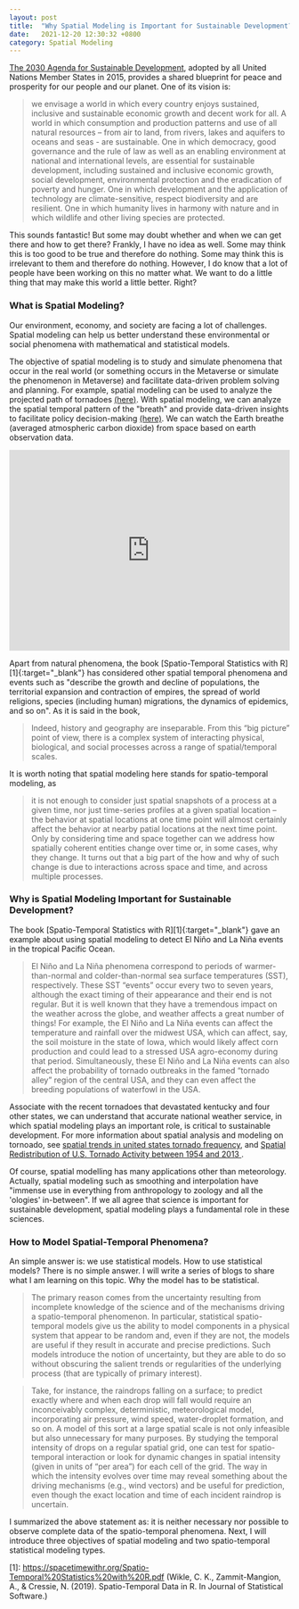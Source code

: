 ```yaml
---
layout: post
title:  "Why Spatial Modeling is Important for Sustainable Development?"
date:   2021-12-20 12:30:32 +0800
category: Spatial Modeling
---
```


[The 2030 Agenda for Sustainable Development](https://sdgs.un.org/2030agenda), adopted by all United Nations Member States in 2015,
provides a shared blueprint for peace and prosperity for our people and our planet. One of its vision is:
>we envisage a world in which every country enjoys sustained, inclusive and sustainable economic growth and decent work for all. A world in which consumption and production patterns and use of all natural resources – from air to land, from rivers, lakes and aquifers to oceans and seas - are sustainable. One in which democracy, good governance and the rule of law as well as an enabling environment at national and international levels, are essential for sustainable development, including sustained and inclusive economic growth, social development, environmental protection and the eradication of poverty and hunger. One in which development and the application of technology are climate-sensitive, respect biodiversity and are resilient. One in which humanity lives in harmony with nature and in which wildlife and other living species are protected.

This sounds fantastic! But some may doubt whether and when we can get there and how to get there? Frankly, I have no idea as well. Some may think this is too good to be true and therefore do nothing. Some may think this is irrelevant to them and therefore do nothing. However, I do know that a lot of people have been working on this no matter what. We want to do a little thing that may make this world a little better. Right? 

### What is Spatial Modeling?

Our environment, economy, and society are facing a lot of challenges.
Spatial modeling can help us better understand these environmental or social phenomena with mathematical and statistical models. 

The objective of spatial modeling is to study and simulate phenomena that occur in the real world (or something occurs in the Metaverse or simulate the phenomenon in Metaverse)
and facilitate data-driven problem solving and planning. For example, spatial modeling can be used to
analyze the projected path of tornadoes [(here)](https://www.noaa.gov/news/december-2021-tornado-outbreak-explained).
With spatial modeling, we can analyze the spatial temporal pattern of the "breath" and provide data-driven
insights to facilitate policy decision-making [(here)](https://spacetimewithr.org/).
We can watch the Earth breathe (averaged atmospheric carbon dioxide) from space based on earth observation data.
<iframe width="100%"  height="360" src="https://www.youtube.com/embed/NMbsszZ6zhc" frameborder="0" allowfullscreen></iframe>

Apart from natural phenomena, the book [Spatio-Temporal Statistics with R][1]{:target="_blank"} has considered 
other spatial temporal phenomena and events such as "describe the growth and decline of populations,
the territorial expansion and contraction of empires, the spread of world religions,
species (including human) migrations, the dynamics of epidemics, and so on". As it is said in the book, 
> Indeed, history and geography are inseparable. From this “big picture” point of view,
> there is a complex system of interacting physical, biological, and social processes across a range of spatial/temporal scales.

It is worth noting that spatial modeling here stands for spatio-temporal modeling, as
> it is not enough to consider just spatial snapshots of a process at a given time, nor just time-series profiles at a given spatial location – the behavior at spatial locations at one time point will almost certainly affect the behavior at nearby patial locations at the next time point. Only by considering time and space together can we address how spatially coherent entities change over time or, in some cases, why they change. It turns out that a big part of the how and why of such change is due to interactions across space and time, and across multiple processes.


### Why is Spatial Modeling Important for Sustainable Development?
The book [Spatio-Temporal Statistics with R][1]{:target="_blank"} gave an example about using spatial modeling to detect El Niño and La Niña events in the tropical Pacific Ocean.
> El Niño and La Niña phenomena correspond to periods of warmer-than-normal and colder-than-normal sea surface temperatures (SST), respectively. These SST “events” occur every two to seven years, although the exact timing of their appearance and their end is not regular. But it is well known that they have a tremendous impact on the weather across the globe, and weather affects a great number of things! For example, the El Niño and La Niña events can affect the temperature and rainfall over the midwest USA, which can affect, say, the soil moisture in the state of Iowa, which would likely affect corn production and could lead to a stressed USA agro-economy during that period. Simultaneously, these El Niño and La Niña events can also affect the probability of tornado outbreaks in the famed “tornado alley” region of the central USA, and they can even affect the breeding populations of waterfowl in the USA.

Associate with the recent tornadoes that devastated kentucky and four other states, we can understand that accurate national weather service, in which spatial modeling plays an important role, is critical to sustainable development. For more information about spatial analysis and modeling on tornoado, see 
[spatial trends in united states tornado frequency](https://www.nature.com/articles/s41612-018-0048-2), and [Spatial Redistribution of U.S. Tornado Activity between 1954 and 2013
](https://journals.ametsoc.org/view/journals/apme/55/8/jamc-d-15-0342.1.xml).

Of course, spatial modelling has many applications other than meteorology. Actually, spatial modeling such as smoothing and interpolation have "immense use in everything from anthropology to zoology and all the 'ologies' in-between". If we all agree that science is important for sustainable development, spatial modeling plays a fundamental role in these sciences.

### How to Model Spatial-Temporal Phenomena?
An simple answer is: we use statistical models.
How to use statistical models? There is no simple answer. I will write a series of blogs to share what I am learning on this topic.
Why the model has to be statistical. 
>The primary reason comes from the uncertainty resulting from incomplete knowledge of the science and of the mechanisms driving a spatio-temporal phenomenon. In particular, statistical spatio-temporal models give us the ability to model components in a physical system that appear to be random and, even if they are not, the models are useful if they result in accurate and precise predictions. Such models introduce the notion of uncertainty, but they are able to do so without obscuring the salient trends or regularities of the underlying process (that are typically of primary interest).

> Take, for instance, the raindrops falling on a surface; to predict exactly where and when
each drop will fall would require an inconceivably complex, deterministic, meteorological model, incorporating air pressure, wind speed, water-droplet formation, and so on. A model of this sort at a large spatial scale is not only infeasible but also unnecessary for many purposes. By studying the temporal intensity of drops on a regular spatial grid, one can test for spatio-temporal interaction or look for dynamic changes in spatial intensity (given in units of “per area”) for each cell of the grid. The way in which the intensity evolves over time may reveal something about the driving mechanisms (e.g., wind vectors) and be useful for prediction, even though the exact location and time of each incident raindrop is uncertain.

I summarized the above statement as: it is neither necessary nor possible to observe complete data of the spatio-temporal phenomena.
Next, I will introduce three objectives of spatial modeling and two spatio-temporal statistical modeling types. 

[1]: https://spacetimewithr.org/Spatio-Temporal%20Statistics%20with%20R.pdf (Wikle, C. K., Zammit-Mangion, A., & Cressie, N. (2019). Spatio-Temporal Data in R. In Journal of Statistical Software.)
